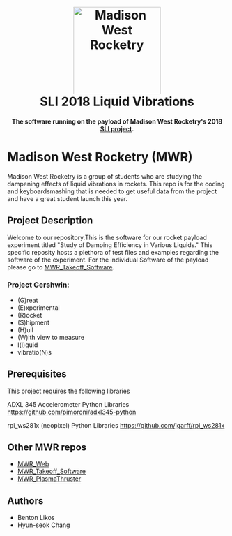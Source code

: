 <h1 align="center">
  <br>
  <a href="http://liquid.westrocketry.com/index.html"><img src="http://liquid.westrocketry.com/images/patch.png" alt="Madison West Rocketry" width="200"></a>
  <br>
  SLI 2018 Liquid Vibrations
  <br>
</h1>

<h4 align="center">The software running on the payload of Madison West Rocketry's 2018 <a href="https://www.nasa.gov/audience/forstudents/studentlaunch/home/index.html" target="_blank">SLI project</a>.</h4>

# Madison West Rocketry (MWR)
Madison West Rocketry is a group of students who are studying the dampening effects of liquid vibrations in rockets. This repo is for the coding and keyboardsmashing that is needed to get useful data from the project and have a great student launch this year.

## Project Description
Welcome to our repository.This is the software for our
rocket payload experiment titled "Study of Damping Efficiency in Various Liquids." This specific reposity hosts a plethora of test files and examples regarding the software of the experiment. For the individual Software of the payload please go to [MWR_Takeoff_Software](https://github.com/94KeyboardsSmashed/MWR_Takeoff_Software.git). 

### Project Gershwin:
- (G)reat
- (E)xperimental
- (R)ocket
- (S)hipment
- (H)ull
- (W)ith view to measure
- l(I)quid
- vibratio(N)s

## Prerequisites
This project requires the following libraries

ADXL 345 Accelerometer Python Libraries
https://github.com/pimoroni/adxl345-python

rpi_ws281x (neopixel) Python Libraries
https://github.com/jgarff/rpi_ws281x

## Other MWR repos
- [MWR_Web](https://github.com/googites/MWR_Web-/blob/master/README.md)
- [MWR_Takeoff_Software](https://github.com/94KeyboardsSmashed/MWR_Takeoff_Software.git)
- [MWR_PlasmaThruster](https://github.com/googites/MWR_PlasmaThuster)

## Authors
- Benton Likos 
- Hyun-seok Chang
